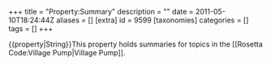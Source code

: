 +++
title = "Property:Summary"
description = ""
date = 2011-05-10T18:24:44Z
aliases = []
[extra]
id = 9599
[taxonomies]
categories = []
tags = []
+++

{{property|String}}This property holds summaries for topics in the [[Rosetta Code:Village Pump|Village Pump]].
